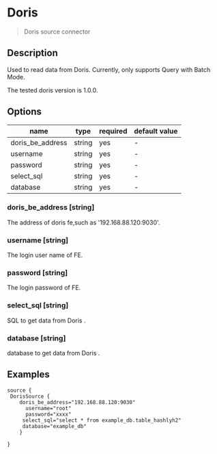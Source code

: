 # Doris

> Doris source connector

## Description

Used to read data from Doris. Currently, only supports Query with Batch Mode.

 The tested doris version is 1.0.0.

## Options

| name                     | type    | required | default value |
|--------------------------|---------|----------|---------------|
| doris_be_address             | string  | yes      | -             |
| username               | string  | yes      | -             |
| password               | string  | yes      | -             |
| select_sql               | string  | yes      | -             |
| database               | string  | yes      | -             |

### doris_be_address [string]

The address of doris fe,such as '192.168.88.120:9030'.

### username [string]

The login user name of FE.

### password [string]

The login password of FE.

### select_sql [string]

SQL to get data from Doris .

### database [string]

database to get data from Doris .

## Examples

```hocon
source {
 DorisSource {
    doris_be_address="192.168.88.120:9030"
      username="root"
      password="xxxx"
     select_sql="select * from example_db.table_hashlyh2"
     database="example_db"
    }

}
```